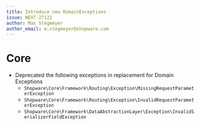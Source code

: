 ```yaml
---
title: Introduce new DomainExceptions
issue: NEXT-27122
author: Max Stegmeyer
author_email: m.stegmeyer@shopware.com
---
```


# Core
* Deprecated the following exceptions in replacement for Domain Exceptions 
  * `Shopware\Core\Framework\Routing\Exception\MissingRequestParameterException`
  * `Shopware\Core\Framework\Routing\Exception\InvalidRequestParameterException`
  * `Shopware\Core\Framework\DataAbstractionLayer\Exception\InvalidSerializerFieldException`
